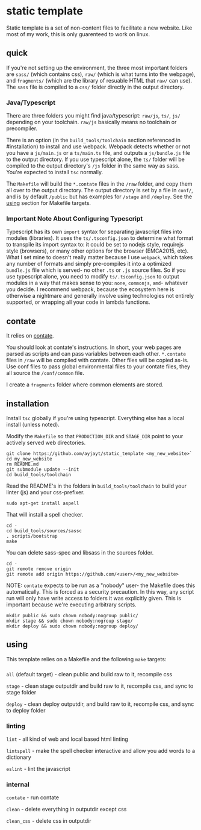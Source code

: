 # static template

Static template is a set of non-content files to facilitate a new website. Like most of my work, this is only guarenteed to work on linux.

## quick

If you're not setting up the environment, the three most important folders are `sass/` (which contains css), `raw/` (which is what turns into the webpage), and `fragments/` (which are the library of resuable HTML that `raw/` can use). The `sass` file is compiled to a `css/` folder directly in the output directory.

### Java/Typescript

There are three folders you might find java/typescript: `raw/js`, `ts/`, `js/` depending on your toolchain. `raw/js` basically means no toolchain or precompiler.

There is an option (in the `build_tools/toolchain` section referenced in #installation) to install and use webpack. Webpack detects whether or not you have a `js/main.js` or a `ts/main.ts` file, and outputs a `js/bundle.js` file to the output directory.
If you use typescript alone, the `ts/` folder will be compiled to the output directory's `/js` folder in the same way as sass. You're expected to install `tsc` normally.

The `Makefile` will build the `*.contate` files in the `/raw` folder, and copy them all over to the output directory. The output directory is set by a file in `conf/`, and is by default `/public` but has examples for `/stage` and `/deploy`. See the [using](#using) section for Makefile targets.

### Important Note About Configuring Typescript

Typescript has its own `import` syntax for separating javascript files into modules (libraries). It uses the `ts/.tsconfig.json` to determine what format to transpile its import syntax to: it could be set to nodejs style, requirejs style (browsers), or many other options for the browser (EMCA2015, etc). What I set mine to doesn't really matter because I use `webpack`, which takes any number of formats and simply pre-compiles it into a optimized `bundle.js` file which is served- no other `.ts` or `.js` source files. So if you use typescript alone, you need to modify `ts/.tsconfig.json` to output modules in a way that makes sense to you: `none`, `commonjs`, `amd`- whatever you decide. I recommend webpack, because the ecosystem here is otherwise a nightmare and generally involve using technologies not entirely supported, or wrapping all your code in lambda functions.

## contate

It relies on [contate](https://github.com/autopogo/contate).

You should look at contate's instructions. In short, your web pages are parsed as scripts and can pass variables between each other. `*.contate` files in `/raw` will be compiled with contate. Other files will be copied as-is.
Use conf files to pass global environmental files to your contate files, they all source the `/conf/common` file.

I create a `fragments` folder where common elements are stored.

## installation

Install `tsc` globally if you're using typescript. Everything else has a local install (unless noted).

Modify the `Makefile` so that `PRODUCTION_DIR` and `STAGE_DIR` point to your actively served web directories.
```
git clone https://github.com/ayjayt/static_template <my_new_website>`
cd my_new_website
rm README.md
git submodule update --init
cd build_tools/toolchain
```
Read the README's in the folders in `build_tools/toolchain` to build your linter (js) and your css-prefixer.

`sudo apt-get install aspell`

That will install a spell checker.
```
cd -
cd build_tools/sources/sassc
. scripts/bootstrap
make
```
You can delete sass-spec and libsass in the sources folder.
```
cd -
git remote remove origin
git remote add origin https://github.com/<user>/<my_new_website>
```

NOTE: `contate` expects to be run as a "nobody" user- the Makefile does this automatically. This is forced as a security precaution. In this way, any script run will only have write access to folders it was explicitly given. This is important because we're executing arbitrary scripts.


```
mkdir public && sudo chown nobody:nogroup public/
mkdir stage && sudo chown nobody:nogroup stage/
mkdir deploy && sudo chown nobody:nogroup deploy/
```

## using

This template relies on a Makefile and the following `make` targets:

###
`all` (default target) - clean public and build raw to it, recompile css

`stage` - clean stage outputdir and build raw to it, recompile css, and sync to stage folder

`deploy` - clean deploy outputdir, and build raw to it, recompile css, and sync to deploy folder 

### linting
`lint` - all kind of web and local based html linting

`lintspell` - make the spell checker interactive and allow you add words to a dictionary

`eslint` - lint the javascript

### internal
`contate` - run contate

`clean` - delete everything in outputdir except css

`clean_css` - delete css in outputdir
